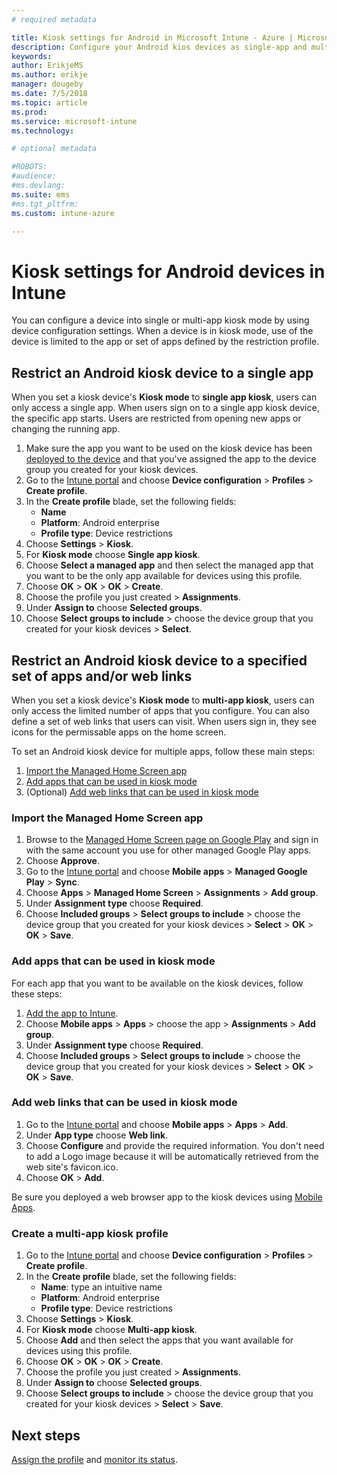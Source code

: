 ```yaml
---
# required metadata

title: Kiosk settings for Android in Microsoft Intune - Azure | Microsoft Docs
description: Configure your Android kios devices as single-app and multi-app kiosks. 
keywords:
author: ErikjeMS
ms.author: erikje
manager: dougeby
ms.date: 7/5/2018
ms.topic: article
ms.prod:
ms.service: microsoft-intune
ms.technology:

# optional metadata

#ROBOTS:
#audience:
#ms.devlang:
ms.suite: ems
#ms.tgt_pltfrm:
ms.custom: intune-azure

---
```


# Kiosk settings for Android devices in Intune

You can configure a device into single or multi-app kiosk mode by using device configuration settings. When a device is in kiosk mode, use of the device is limited to the app or set of apps defined by the restriction profile. 

## Restrict an Android kiosk device to a single app

When you set a kiosk device's **Kiosk mode** to **single app kiosk**, users can only access a single app. When users sign on to a single app kiosk device, the specific app starts. Users are restricted from opening new apps or changing the running app.

1. Make sure the app you want to be used on the kiosk device has been [deployed to the device](apps-deploy.md) and that you've assigned the app to the device group you created for your kiosk devices.
2. Go to the [Intune portal](https://portal.azure.com) and choose **Device configuration** > **Profiles** > **Create profile**.
3. In the **Create profile** blade, set the following fields:
     - **Name**
     - **Platform**: Android enterprise
     - **Profile type**: Device restrictions
4. Choose **Settings** > **Kiosk**.
5. For **Kiosk mode** choose **Single app kiosk**.
6. Choose **Select a managed app** and then select the managed app that you want to be the only app available for devices using this profile.
7. Choose **OK** > **OK** > **OK** > **Create**.
8. Choose the profile you just created > **Assignments**.
9. Under **Assign to** choose **Selected groups**.
10. Choose **Select groups to include** > choose the device group that you created for your kiosk devices > **Select**.

## Restrict an Android kiosk device to a specified set of apps and/or web links

When you set a kiosk device's **Kiosk mode** to **multi-app kiosk**, users can only access the limited number of apps that you configure. You can also define a set of web links that users can visit. When users sign in, they see icons for the permissable apps on the home screen.

To set an Android kiosk device for multiple apps, follow these main steps:

1. [Import the Managed Home Screen app](#import-the-managed-home-screen-app)
2. [Add apps that can be used in kiosk mode](#add-apps-that-can-be-used-in-kiosk-mode)
3. (Optional) [Add web links that can be used in kiosk mode](#add-web-links-that-can-be-used-in-kiosk-mode)

### Import the Managed Home Screen app

1. Browse to the [Managed Home Screen page on Google Play](https://play.google.com/work/apps/details?id=com.microsoft.launcher.enterprise) and sign in with the same account you use for other managed Google Play apps.
2. Choose **Approve**.
3. Go to the [Intune portal](https://portal.azure.com) and choose **Mobile apps** > **Managed Google Play** > **Sync**.
4. Choose **Apps** > **Managed Home Screen** > **Assignments** > **Add group**.
5. Under **Assignment type** choose **Required**.
6. Choose **Included groups** > **Select groups to include** > choose the device group that you created for your kiosk devices > **Select** > **OK** > **OK** > **Save**.

### Add apps that can be used in kiosk mode

For each app that you want to be available on the kiosk devices, follow these steps:

1. [Add the app to Intune](store-apps-android.md).
2. Choose **Mobile apps** > **Apps** > choose the app > **Assignments** > **Add group**.
3. Under **Assignment type** choose **Required**.
4. Choose **Included groups** > **Select groups to include** > choose the device group that you created for your kiosk devices > **Select** > **OK** > **OK** > **Save**.

### Add web links that can be used in kiosk mode

1. Go to the [Intune portal](https://portal.azure.com) and choose **Mobile apps** > **Apps** > **Add**.
2. Under **App type** choose **Web link**.
3. Choose **Configure** and provide the required information. You don't need to add a Logo image because it will be automatically retrieved from the web site's favicon.ico.
4. Choose **OK** > **Add**.

Be sure you deployed a web browser app to the kiosk devices using [Mobile Apps](apps-add.md).

### Create a multi-app kiosk profile

1. Go to the [Intune portal](https://portal.azure.com) and choose **Device configuration** > **Profiles** > **Create profile**.
3. In the **Create profile** blade, set the following fields:
     - **Name**: type an intuitive name
     - **Platform**: Android enterprise
     - **Profile type**: Device restrictions
4. Choose **Settings** > **Kiosk**.
5. For **Kiosk mode** choose **Multi-app kiosk**.
6. Choose **Add** and then select the apps that you want available for devices using this profile.
7. Choose **OK** > **OK** > **OK** > **Create**.
8. Choose the profile you just created > **Assignments**.
9. Under **Assign to** choose **Selected groups**.
10. Choose **Select groups to include** > choose the device group that you created for your kiosk devices > **Select** > **Save**.

## Next steps
[Assign the profile](device-profile-assign.md) and [monitor its status](device-profile-monitor.md).
